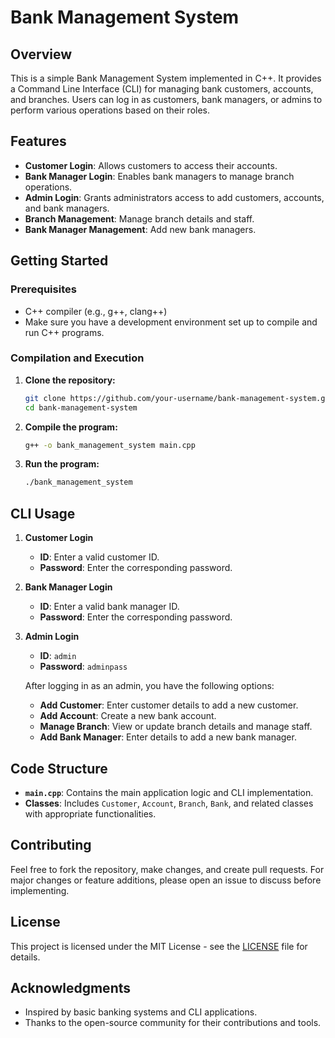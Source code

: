 # Bank Management System

## Overview

This is a simple Bank Management System implemented in C++. It provides a Command Line Interface (CLI) for managing bank customers, accounts, and branches. Users can log in as customers, bank managers, or admins to perform various operations based on their roles.

## Features

- **Customer Login**: Allows customers to access their accounts.
- **Bank Manager Login**: Enables bank managers to manage branch operations.
- **Admin Login**: Grants administrators access to add customers, accounts, and bank managers.
- **Branch Management**: Manage branch details and staff.
- **Bank Manager Management**: Add new bank managers.

## Getting Started

### Prerequisites

- C++ compiler (e.g., g++, clang++)
- Make sure you have a development environment set up to compile and run C++ programs.

### Compilation and Execution

1. **Clone the repository:**

    ```bash
    git clone https://github.com/your-username/bank-management-system.git
    cd bank-management-system
    ```

2. **Compile the program:**

    ```bash
    g++ -o bank_management_system main.cpp
    ```

3. **Run the program:**

    ```bash
    ./bank_management_system
    ```

## CLI Usage

1. **Customer Login**
    - **ID**: Enter a valid customer ID.
    - **Password**: Enter the corresponding password.

2. **Bank Manager Login**
    - **ID**: Enter a valid bank manager ID.
    - **Password**: Enter the corresponding password.

3. **Admin Login**
    - **ID**: `admin`
    - **Password**: `adminpass`

    After logging in as an admin, you have the following options:
    - **Add Customer**: Enter customer details to add a new customer.
    - **Add Account**: Create a new bank account.
    - **Manage Branch**: View or update branch details and manage staff.
    - **Add Bank Manager**: Enter details to add a new bank manager.

## Code Structure

- **`main.cpp`**: Contains the main application logic and CLI implementation.
- **Classes**: Includes `Customer`, `Account`, `Branch`, `Bank`, and related classes with appropriate functionalities.

## Contributing

Feel free to fork the repository, make changes, and create pull requests. For major changes or feature additions, please open an issue to discuss before implementing.

## License

This project is licensed under the MIT License - see the [LICENSE](LICENSE) file for details.

## Acknowledgments

- Inspired by basic banking systems and CLI applications.
- Thanks to the open-source community for their contributions and tools.

